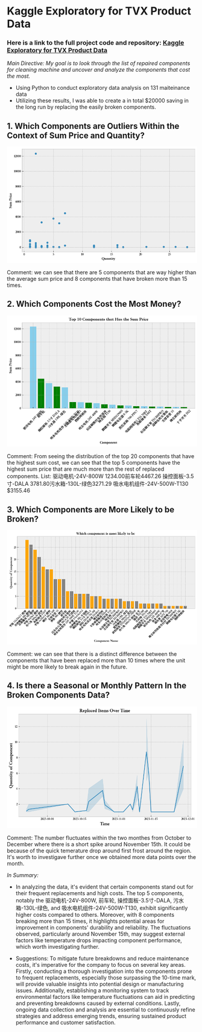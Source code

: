 # Kaggle Exploratory for TVX Product Data
### Here is a link to the full project code and repository: <a href="https://github.com/yatongshi/Kaggle-Exploratory-for-TVX-product-data/tree/main"> Kaggle Exploratory for TVX Product Data </a>

_Main Directive: My goal is to look through the list of repaired components for cleaning machine and uncover and analyze the components that cost the most._

* Using Python to conduct exploratory data analysis on 131 maiteinance data
* Utilizing these results, I was able to create a in total $20000 saving in the long run by replacing the easily broken components. <br />


## 1. Which Components are Outliers Within the Context of Sum Price and Quantity?

   ![Portfolio](images/outliers.png) 

Comment: we can see that there are 5 components that are way higher than the average sum price and 8 components that have broken more than 15 times.

## 2. Which Components Cost the Most Money?

 ![Portfolio](images/most_money.png) 
 
Comment: From seeing the distribution of the top 20 components that have the highest sum cost, we can see that the top 5 components have the highest sum price that are much more than the rest of replaced components.
List: 驱动电机-24V-800W 1234.00前车轮4467.26 操控面板-3.5寸-DALA
3781.80污水箱-130L-绿色3271.29 吸水电机组件-24V-500W-T130 $3155.46

## 3. Which Components are More Likely to be Broken?

   ![Portfolio](images/broken.png) 
 

Comment: we can see that there is a distinct difference between the components that have been replaced more than 10 times where the unit might be more likely to break again in the future.

## 4. Is there a Seasonal or Monthly Pattern In the Broken Components Data?

 ![Portfolio](images/seasonal.png) 

Comment: The number fluctuates within the two monthes from October to December where there is a short spike around November 15th. It could be because of the quick temerature drop around first frost around the region. It's worth to investigave further once we obtained more data points over the month.

_In Summary:_
* In analyzing the data, it's evident that certain components stand out for their frequent replacements and high costs. The top 5 components, notably the 驱动电机-24V-800W, 前车轮, 操控面板-3.5寸-DALA, 污水箱-130L-绿色, and 吸水电机组件-24V-500W-T130, exhibit significantly higher costs compared to others. Moreover, with 8 components breaking more than 15 times, it highlights potential areas for improvement in components' durability and reliability. The fluctuations observed, particularly around November 15th, may suggest external factors like temperature drops impacting component performance, which worth investigating further.

* Suggestions: To mitigate future breakdowns and reduce maintenance costs, it's imperative for the company to focus on several key areas. Firstly, conducting a thorough investigation into the components prone to frequent replacements, especially those surpassing the 10-time mark, will provide valuable insights into potential design or manufacturing issues. Additionally, establishing a monitoring system to track environmental factors like temperature fluctuations can aid in predicting and preventing breakdowns caused by external conditions. Lastly, ongoing data collection and analysis are essential to continuously refine strategies and address emerging trends, ensuring sustained product performance and customer satisfaction.


